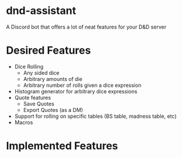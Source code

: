 # dnd-assistant
A Discord bot that offers a lot of neat features for your D&D server

# Desired Features
- Dice Rolling
  - Any sided dice
  - Arbitrary amounts of die
  - Arbitrary number of rolls given a dice expression
- Histogram generator for arbitrary dice expressions
- Quote features
  - Save Quotes
  - Export Quotes (as a DM)
- Support for rolling on specific tables (BS table, madness table, etc)
- Macros

# Implemented Features
